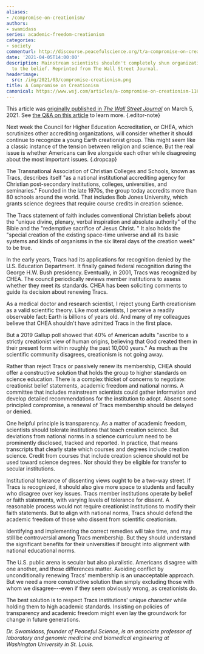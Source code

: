 ```yaml
---
aliases:
- /compromise-on-creationism/
authors:
- swamidass
series: academic-freedom-creationism
categories:
- society
commenturl: http://discourse.peacefulscience.org/t/a-compromise-on-creationism/13489
date: '2021-04-05T14:00:00'
description: Mainstream scientists shouldn't completely shun organizations friendly
  to the belief. Reprinted from The Wall Street Journal.
headerimage:
  src: /img/2021/03/compromise-creationism.png
title: A Compromise on Creationism
canonical: https://www.wsj.com/articles/a-compromise-on-creationism-11614901537
---
```


This article was [originally published in *The Wall Street Journal*](https://www.wsj.com/articles/a-compromise-on-creationism-11614901537) on March 5, 2021. See [the Q&A on this article](https://peacefulscience.org/qa-wsj-compromise-on-creationism/) to learn more.
{.editor-note}

Next week the Council for Higher Education Accreditation, or CHEA, which scrutinizes other accrediting organizations, will consider whether it should continue to recognize a young Earth creationist group. This might seem like a classic instance of the tension between religion and science. But the real issue is whether Americans can live alongside each other while disagreeing about the most important issues.
{.dropcap}

The Transnational Association of Christian Colleges and Schools, known as Tracs, describes itself "as a national institutional accrediting agency for Christian post-secondary institutions, colleges, universities, and seminaries." Founded in the late 1970s, the group today accredits more than 80 schools around the world. That includes Bob Jones University, which grants science degrees that require course credits in creation science.

The Tracs statement of faith includes conventional Christian beliefs about the "unique divine, plenary, verbal inspiration and absolute authority" of the Bible and the "redemptive sacrifice of Jesus Christ. " It also holds the "special creation of the existing space-time universe and all its basic systems and kinds of organisms in the six literal days of the creation week" to be true.

In the early years, Tracs had its applications for recognition denied by the U.S. Education Department. It finally gained federal recognition during the George H.W. Bush presidency. Eventually, in 2001, Tracs was recognized by CHEA. The council periodically reviews member institutions to assess whether they meet its standards. CHEA has been soliciting comments to guide its decision about renewing Tracs.

As a medical doctor and research scientist, I reject young Earth creationism as a valid scientific theory. Like most scientists, I perceive a readily observable fact: Earth is billions of years old. And many of my colleagues believe that CHEA shouldn't have admitted Tracs in the first place.

But a 2019 Gallup poll showed that 40% of American adults "ascribe to a strictly creationist view of human origins, believing that God created them in their present form within roughly the past 10,000 years." As much as the scientific community disagrees, creationism is not going away.

Rather than reject Tracs or passively renew its membership, CHEA should offer a constructive solution that holds the group to higher standards on science education. There is a complex thicket of concerns to negotiate: creationist belief statements, academic freedom and national norms. A committee that includes mainstream scientists could gather information and develop detailed recommendations for the institution to adopt. Absent some principled compromise, a renewal of Tracs membership should be delayed or denied.

One helpful principle is transparency. As a matter of academic freedom, scientists should tolerate institutions that teach creation science. But deviations from national norms in a science curriculum need to be prominently disclosed, tracked and reported. In practice, that means transcripts that clearly state which courses and degrees include creation science. Credit from courses that include creation science should not be used toward science degrees. Nor should they be eligible for transfer to secular institutions.

Institutional tolerance of dissenting views ought to be a two-way street. If Tracs is recognized, it should also give more space to students and faculty who disagree over key issues. Tracs member institutions operate by belief or faith statements, with varying levels of tolerance for dissent. A reasonable process would not require creationist institutions to modify their faith statements. But to align with national norms, Tracs should defend the academic freedom of those who dissent from scientific creationism.

Identifying and implementing the correct remedies will take time, and may still be controversial among Tracs membership. But they should understand the significant benefits for their universities if brought into alignment with national educational norms.

The U.S. public arena is secular but also pluralistic. Americans disagree with one another, and those differences matter. Avoiding conflict by unconditionally renewing Tracs' membership is an unacceptable approach. But we need a more constructive solution than simply excluding those with whom we disagree---even if they seem obviously wrong, as creationists do.

The best solution is to respect Tracs institutions' unique character while holding them to high academic standards. Insisting on policies of transparency and academic freedom might even lay the groundwork for change in future generations.

*Dr. Swamidass, founder of Peaceful Science, is an associate professor of laboratory and genomic medicine and biomedical engineering at Washington University in St. Louis.*